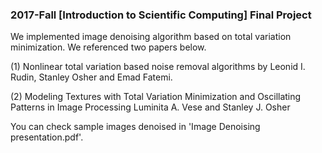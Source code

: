 ### 2017-Fall [Introduction to Scientific Computing] Final Project

We implemented image denoising algorithm based on total variation minimization.
We referenced two papers below.

(1) Nonlinear total variation based noise removal algorithms by Leonid I. Rudin, Stanley Osher and Emad Fatemi.

(2) Modeling Textures with Total Variation Minimization and Oscillating Patterns in Image Processing Luminita A. Vese and Stanley J. Osher

You can check sample images denoised in 'Image Denoising presentation.pdf'.
